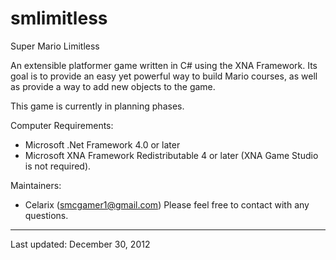 smlimitless
===========

Super Mario Limitless

An extensible platformer game written in C# using the XNA Framework.  Its goal is to provide an easy yet powerful way
to build Mario courses, as well as provide a way to add new objects to the game.

This game is currently in planning phases.

Computer Requirements:
- Microsoft .Net Framework 4.0 or later
- Microsoft XNA Framework Redistributable 4 or later (XNA Game Studio is not required).

Maintainers:
- Celarix (smcgamer1@gmail.com)
Please feel free to contact with any questions.


------
Last updated: December 30, 2012
